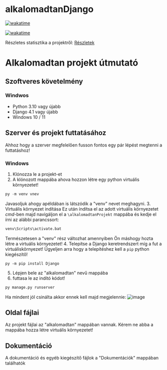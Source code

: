 # alkalomadtanDjango
[![wakatime](https://wakatime.com/badge/user/0ec14411-be49-464a-9639-0907ad5f39a6/project/61257642-a2e0-450e-9857-f2db7d6278f9.svg)](https://wakatime.com/badge/user/0ec14411-be49-464a-9639-0907ad5f39a6/project/61257642-a2e0-450e-9857-f2db7d6278f9)

[![wakatime](https://wakatime.com/badge/user/0ec14411-be49-464a-9639-0907ad5f39a6/project/128ab571-63bb-4654-aebb-60967f1583b4.svg)](https://wakatime.com/badge/user/0ec14411-be49-464a-9639-0907ad5f39a6/project/128ab571-63bb-4654-aebb-60967f1583b4)

Részletes statisztika a projektről: [Részletek](https://wakatime.com/@Cincennes/projects/jycyrdlmgp?start=2023-04-20&end=2023-04-26)
# Alkalomadtan projekt útmutató

## Szoftveres követelmény
### Windwos
- Python 3.10 vagy újabb
- Django 4.1 vagy újabb
- Windows 10 / 11

## Szerver és projekt futtatásához
Ahhoz hogy a szerver megfelelően fusson fontos egy pár lépést megtenni a futtatáshoz!

### Windows
1. Klónozza le a projekt-et
2. A klónozott mappába ahova hozzon létre egy python virtuális környezetet!
``` python
py -m venv vnev 
```
Javasoljuk ahogy apéldában is látszódik a "venv" nevet meghagyni.
3. Virtuális környezet indítása
Ez után índítsa el az adott virtuális környezetet *cmd*-ben majd navigáljon el a `\alkalomadtanProjekt` mappába és kedje el írni az alábbi parancssort:
``` cmd
venv\Scripts\activate.bat
```
Természetesen a "venv" rész változhat amennyiben Ön máshogy hozta létre a virtuális környezetet!
4. Telepítse a Django keretrendszert míg a fut a virtuáliskörnyezet!
Ügyeljen arra hogy a telepítéshez kell a `pip` python kiegészítő!
```
py -m pip install Django
```
5. Lépjen bele az "alkalomadtan" nevű mappába
6. futtasa le az indító kódot!
``` cmd
py manage.py runserver
```

Ha mindent jól csinálta akkor ennek kell majd megjelennie:
![image](https://user-images.githubusercontent.com/93611221/235539936-56992f33-8d9f-4172-b53e-17c8950ec091.png)

## Oldal fájlai
Az projekt fájlai az "alkalomadtan" mappában vannak. Kérem ne abba a mappába hozza létre virtuális környezetet!

## Dokumentáció
A dokumentáció és egyéb kiegészítő fájlok a "Dokumentációk" mappában találhatók
